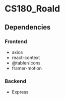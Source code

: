 # CS180_Roald



## Dependencies
### Frontend
- axios
- react-context
- @tabler/icons
- framer-motion

### Backend
- Express
